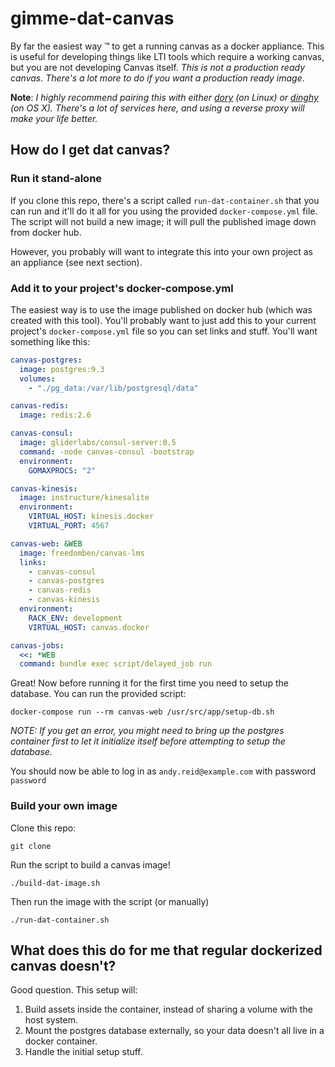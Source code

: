 # gimme-dat-canvas

By far the easiest way &trade; to get a running canvas as a docker appliance.  This is useful for developing things like LTI tools which require a working canvas, but you are not developing Canvas itself.  *This is not a production ready canvas.  There's a lot more to do if you want a production ready image*.

**Note**:  *I highly recommend pairing this with either [dory](https://github.com/FreedomBen/dory)
(on Linux) or [dinghy](https://github.com/codekitchen/dinghy) (on OS X).  There's a lot of
services here, and using a reverse proxy will make your life better.*

## How do I get dat canvas?

### Run it stand-alone

If you clone this repo, there's a script called `run-dat-container.sh` that you can run
and it'll do it all for you using the provided `docker-compose.yml` file.  The script
will not build a new image; it will pull the published image down from docker hub.

However, you probably will want to integrate this into your own
project as an appliance (see next section).

### Add it to your project's docker-compose.yml

The easiest way is to use the image published on docker hub (which was created with this tool).
You'll probably want to just add this to your current project's `docker-compose.yml` file
so you can set links and stuff.  You'll want something like this:

```yaml
canvas-postgres:
  image: postgres:9.3
  volumes:
    - "./pg_data:/var/lib/postgresql/data"

canvas-redis:
  image: redis:2.6

canvas-consul:
  image: gliderlabs/consul-server:0.5
  command: -node canvas-consul -bootstrap
  environment:
    GOMAXPROCS: "2"

canvas-kinesis:
  image: instructure/kinesalite
  environment:
    VIRTUAL_HOST: kinesis.docker
    VIRTUAL_PORT: 4567

canvas-web: &WEB
  image: freedomben/canvas-lms
  links:
    - canvas-consul
    - canvas-postgres
    - canvas-redis
    - canvas-kinesis
  environment:
    RACK_ENV: development
    VIRTUAL_HOST: canvas.docker

canvas-jobs:
  <<: *WEB
  command: bundle exec script/delayed_job run
```

Great!  Now before running it for the first time you need to setup the database.  You can run the provided script:

```
docker-compose run --rm canvas-web /usr/src/app/setup-db.sh
```

*NOTE:  If you get an error, you might need to bring up the postgres container first to let it initialize itself before attempting to setup the database.*

You should now be able to log in as `andy.reid@example.com` with password `password`

### Build your own image

Clone this repo:

```
git clone 
```

Run the script to build a canvas image!

```
./build-dat-image.sh
```

Then run the image with the script (or manually)

```
./run-dat-container.sh
```

## What does this do for me that regular dockerized canvas doesn't?

Good question. This setup will:

1.  Build assets inside the container, instead of sharing a volume with the host system.
1.  Mount the postgres database externally, so your data doesn't all live in a docker container.
1.  Handle the initial setup stuff.
